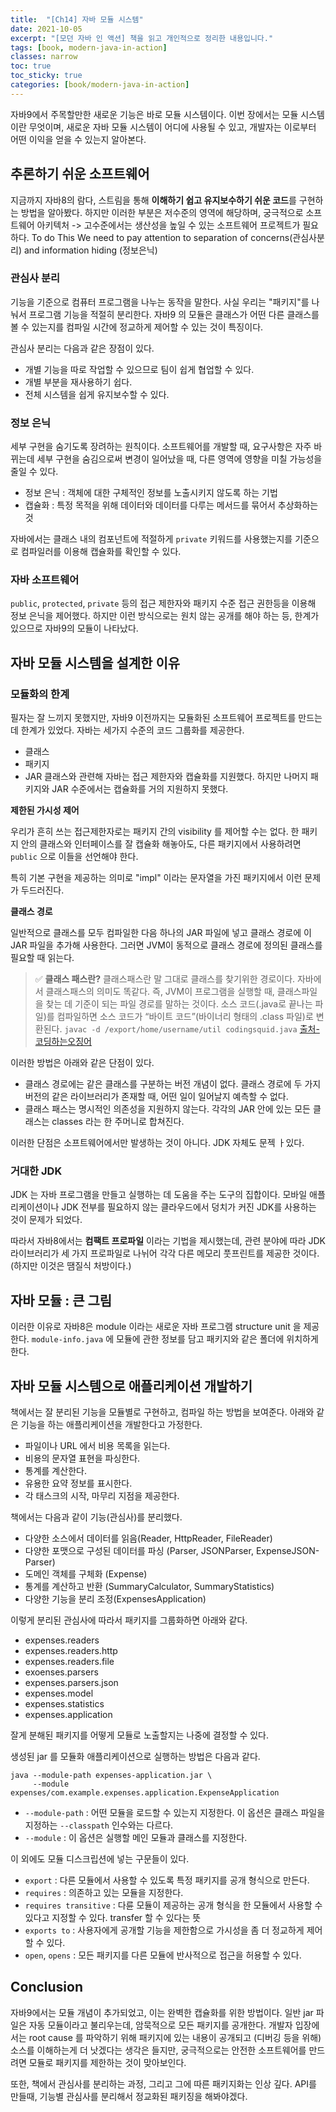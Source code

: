 ```yaml
---
title:  "[Ch14] 자바 모듈 시스템"
date: 2021-10-05
excerpt: "[모던 자바 인 액션] 책을 읽고 개인적으로 정리한 내용입니다."
tags: [book, modern-java-in-action]
classes: narrow
toc: true
toc_sticky: true
categories: [book/modern-java-in-action]
---
```


자바9에서 주목할만한 새로운 기능은 바로 모듈 시스템이다. 이번 장에서는 모듈 시스템이란 무엇이며, 새로운 자바 모듈 시스템이 어디에 사용될 수 있고, 개발자는 이로부터 어떤 이익을 얻을 수 있는지 알아본다.

## 추론하기 쉬운 소프트웨어

지금까지 자바8의 람다, 스트림을 통해 **이해하기 쉽고 유지보수하기 쉬운 코드**를 구현하는 방법을 알아봤다. 하지만 이러한 부분은 저수준의 영역에 해당하며, 궁극적으로 소프트웨어 아키텍처 -> 고수준에서는 생산성을 높일 수 있는 소프트웨어 프로젝트가 필요하다. To do This We need to pay attention to separation of concerns(관심사분리) and information hiding (정보은닉)

### 관심사 분리

기능을 기준으로 컴퓨터 프로그램을 나누는 동작을 말한다. 사실 우리는 "패키지"를 나눠서 프로그램 기능을 적절히 분리한다. 자바9 의 모듈은 클래스가 어떤 다른 클래스를 볼 수 있는지를 컴파일 시간에 정교하게 제어할 수 있는 것이 특징이다.

관심사 분리는 다음과 같은 장점이 있다.
  - 개별 기능을 따로 작업할 수 있으므로 팀이 쉽게 협업할 수 있다.
  - 개별 부분을 재사용하기 쉽다.
  - 전체 시스템을 쉽게 유지보수할 수 있다.

### 정보 은닉

세부 구현을 숨기도록 장려하는 원칙이다. 소프트웨어를 개발할 때, 요구사항은 자주 바뀌는데 세부 구현을 숨김으로써 변경이 일어났을 때, 다른 영역에 영향을 미칠 가능성을 줄일 수 있다.

- 정보 은닉 : 객체에 대한 구체적인 정보를 노출시키지 않도록 하는 기법
- 캡슐화 : 특정 목적을 위해 데이터와 데이터를 다루는 메서드를 묶어서 추상화하는 것

자바에서는 클래스 내의 컴포넌트에 적절하게 `private` 키워드를 사용했는지를 기준으로 컴파일러를 이용해 캡슐화를 확인할 수 있다.


### 자바 소프트웨어

`public`, `protected`, `private` 등의 접근 제한자와 패키지 수준 접근 권한등을 이용해 정보 은닉을 제어했다. 하지만 이런 방식으로는 원치 않는 공개를 해야 하는 등, 한계가 있으므로 자바9의 모듈이 나타났다.

## 자바 모듈 시스템을 설계한 이유

### 모듈화의 한계

필자는 잘 느끼지 못했지만, 자바9 이전까지는 모듈화된 소프트웨어 프로젝트를 만드는데 한계가 있었다. 자바는 세가지 수준의 코드 그룹화를 제공한다.
  - 클래스
  - 패키지
  - JAR
클래스와 관련해 자바는 접근 제한자와 캡슐화를 지원했다. 하지만 나머지 패키지와 JAR 수준에서는 캡슐화를 거의 지원하지 못했다.

**제한된 가시성 제어**

우리가 흔히 쓰는 접근제한자로는 패키지 간의 visibility 를 제어할 수는 없다. 한 패키지 안의 클래스와 인터페이스를 잘 캡슐화 해놓아도, 다른 패키지에서 사용하려면 `public` 으로 이들을 선언해야 한다.

특히 기본 구현을 제공하는 의미로 "impl" 이라는 문자열을 가진 패키지에서 이런 문제가 두드러진다.

**클래스 경로**

일반적으로 클래스를 모두 컴파일한 다음 하나의 JAR 파일에 넣고 클래스 경로에 이 JAR 파일을 추가해 사용한다. 그러면 JVM이 동적으로 클래스 경로에 정의된 클래스를 필요할 때 읽는다.

> ✅ **클래스 패스란?**
클래스패스란 말 그대로 클래스를 찾기위한 경로이다. 자바에서 클래스패스의 의미도 똑같다. 즉, JVM이 프로그램을 실행할 때, 클래스파일을 찾는 데 기준이 되는 파일 경로를 말하는 것이다. 소스 코드(.java로 끝나는 파일)를 컴파일하면 소스 코드가 “바이트 코드”(바이너리 형태의 .class 파일)로 변환된다.
`javac -d /export/home/username/util codingsquid.java`
> [출처-코딩하는오징어](https://effectivesquid.tistory.com/entry/자바-클래스패스classpath란)

이러한 방법은 아래와 같은 단점이 있다.

- 클래스 경로에는 같은 클래스를 구분하는 버전 개념이 없다.
  클래스 경로에 두 가지 버전의 같은 라이브러리가 존재할 때, 어떤 일이 일어날지 예측할 수 없다.
- 클래스 패스는 명시적인 의존성을 지원하지 않는다.
  각각의 JAR 안에 있는 모든 클래스는 classes 라는 한 주머니로 합쳐진다.

이러한 단점은 소프트웨어에서만 발생하는 것이 아니다. JDK 자체도 문젝 ㅏ있다.

### 거대한 JDK

JDK 는 자바 프로그램을 만들고 실행하는 데 도움을 주는 도구의 집합이다. 모바일 애플리케이션이나 JDK 전부를 필요하지 않는 클라우드에서 덩치가 커진 JDK를 사용하는 것이 문제가 되었다.

따라서 자바8에서는 **컴팩트 프로파일** 이라는 기법을 제시했는데, 관련 분야에 따라 JDK 라이브러리가 세 가지 프로파일로 나뉘어 각각 다른 메모리 풋프린트를 제공한 것이다. (하지만 이것은 땜질식 처방이다.)

## 자바 모듈 : 큰 그림

이러한 이유로 자바8은 module 이라는 새로운 자바 프로그램 structure unit 을 제공한다. `module-info.java` 에 모듈에 관한 정보를 담고 패키지와 같은 폴더에 위치하게 한다.

## 자바 모듈 시스템으로 애플리케이션 개발하기

책에서는 잘 분리된 기능을 모듈별로 구현하고, 컴파일 하는 방법을 보여준다. 아래와 같은 기능을 하는 애플리케이션을 개발한다고 가정한다.

- 파일이나 URL 에서 비용 목록을 읽는다.
- 비용의 문자열 표현을 파싱한다.
- 통계를 계산한다.
- 유용한 요약 정보를 표시한다.
- 각 태스크의 시작, 마무리 지점을 제공한다.

책에서는 다음과 같이 기능(관심사)를 분리했다.

- 다양한 소스에서 데이터를 읽음(Reader, HttpReader, FileReader)
- 다양한 포맷으로 구성된 데이터를 파싱 (Parser, JSONParser, ExpenseJSON-Parser)
- 도메인 객체를 구체화 (Expense)
- 통계를 계산하고 반환 (SummaryCalculator, SummaryStatistics)
- 다양한 기능을 분리 조정(ExpensesApplication)

이렇게 분리된 관심사에 따라서 패키지를 그룹화하면 아래와 같다.

- expenses.readers
- expenses.readers.http
- expenses.readers.file
- exoenses.parsers
- expenses.parsers.json
- expenses.model
- expenses.statistics
- expenses.application

잘게 분해된 패키지를 어떻게 모듈로 노출할지는 나중에 결정할 수 있다.

생성된 jar 를 모듈화 애플리케이션으로 실행하는 방법은 다음과 같다.

```
java --module-path expenses-application.jar \
     --module expenses/com.example.expenses.application.ExpenseApplication
```

- `--module-path` : 어떤 모듈을 로드할 수 있는지 지정한다. 이 옵션은 클래스 파일을 지정하는 `--classpath` 인수와는 다르다.
- `--module` : 이 옵션은 실행할 메인 모듈과 클래스를 지정한다.

이 외에도 모듈 디스크립션에 넣는 구문들이 있다.

- `export` : 다른 모듈에서 사용할 수 있도록 특정 패키지를 공개 형식으로 만든다.
- `requires` : 의존하고 있는 모듈을 지정한다.  
- `requires transitive` : 다륜 모듈이 제공하는 공개 형식을 한 모듈에서 사용할 수 있다고 지정할 수 있다. transfer 할 수 있다는 뜻
- `exports to` : 사용자에게 공개할 기능을 제한함으로 가시성을 좀 더 정교하게 제어할 수 있다.
- `open`, `opens` : 모든 패키지를 다른 모듈에 반사적으로 접근을 허용할 수 있다.

## Conclusion

자바9에서는 모듈 개념이 추가되었고, 이는 완벽한 캡슐화를 위한 방법이다. 일반 jar 파일은 자동 모듈이라고 불리우는데, 암묵적으로 모든 패키지를 공개한다. 개발자 입장에서는 root cause 를 파악하기 위해 패키지에 있는 내용이 공개되고 (디버깅 등을 위해) 소스를 이해하는게 더 낫겠다는 생각은 들지만, 궁극적으로는 안전한 소프트웨어를 만드려면 모듈로 패키지를 제한하는 것이 맞아보인다.

또한, 책에서 관심사를 분리하는 과정, 그리고 그에 따른 패키지화는 인상 깊다. API를 만들때, 기능별 관심사를 분리해서 정교화된 패키징을 해봐야겠다.
